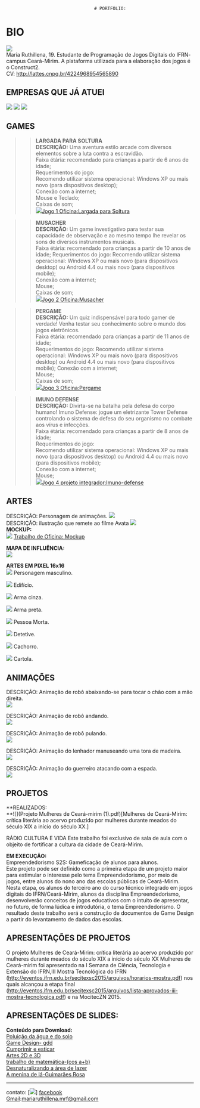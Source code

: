 
                                     # PORTFÓLIO:

# BIO
![](per.jpg)  
Maria Ruthillena, 19. Estudante de Programação de Jogos Digitais do IFRN- campus Ceará-Mirim. A plataforma utilizada para a elaboração dos jogos é o Construct2.    
CV: http://lattes.cnpq.br/4224968954565890   

## EMPRESAS QUE JÁ ATUEI
![](EMPRESA2.jpg)
![](Elice.png)
![](alfajoft.png)
## GAMES
>>**LARGADA PARA SOLTURA  
DESCRIÇÃO:** Uma aventura estilo arcade com diversos elementos sobre a luta contra a escravidão.  
>Faixa étária: recomendado para crianças a partir de 6 anos de idade;    
>Requerimentos do jogo:  
  >>Recomendo utilizar sistema operacional: Windows XP ou mais novo (para dispositivos desktop);  
  >>Conexão com a internet;  
  >>Mouse e Teclado;  
  >>Caixas de som;  
![](largada.jpg)[Jogo 1 Oficina:Largada para Soltura](https://ruthimaria01.github.io/largada/)  

>>**MUSACHER  
DESCRIÇÃO:** Um game investigativo para testar sua capacidade de observação e ao mesmo tempo lhe revelar os sons de diversos instrumentos musicais.  
>Faixa étária: recomendado para crianças a partir de 10 anos de idade; 
>Requerimentos do jogo:
  >>Recomendo utilizar sistema operacional: Windows XP ou mais novo (para dispositivos desktop) ou Android 4.4 ou mais novo (para dispositivos mobile);  
  >>Conexão com a internet;  
  >>Mouse;  
  >>Caixas de som;  
![](musacher.jpg)[Jogo 2 Oficina:Musacher](https://ruthimaria01.github.io/musacher/)  

>>**PERGAME  
DESCRIÇÃO:** Um quiz indispensável para todo gamer de verdade! Venha testar seu conhecimento sobre o mundo dos jogos eletrônicos.  
>Faixa étária: recomendado para crianças a partir de 11 anos de idade;  
>Requerimentos do jogo:
  >>Recomendo utilizar sistema operacional: Windows XP ou mais novo (para dispositivos desktop) ou Android 4.4 ou mais novo (para dispositivos mobile);
  >>Conexão com a internet;  
  >>Mouse;  
  >>Caixas de som;  
![](pergamepot.jpg)[Jogo 3 Oficina:Pergame](https://eliciaa.github.io/Pergame/)  

>>**IMUNO DEFENSE  
DESCRIÇÃO:** Divirta-se na batalha pela defesa do corpo humano! Imuno Defense: jogue um eletrizante Tower Defense controlando o sistema de defesa do seu organismo no combate aos vírus e infecções.   
>Faixa étária: recomendado para crianças a partir de 8 anos de idade;  
>Requerimentos do jogo:  
  >>Recomendo utilizar sistema operacional: Windows XP ou mais novo (para dispositivos desktop) ou Android 4.4 ou mais novo (para dispositivos mobile);  
  >>Conexão com a internet;  
  >>Mouse;    
![](imuno.png)[Jogo 4 projeto integrador:Imuno-defense](https://eliciaa.github.io/imuno/)  

## ARTES    
DESCRIÇÃO: Personagem de animações.
![](rosa.png)  
DESCRIÇÃO: ilustração que remete ao filme Avata
![](av.png)  
**MOCKUP:**  
![](moc.png)  [Trabalho de Oficina: Mockup](https://eliciaa.github.io/mockup/)  

**MAPA DE INFLUÊNCIA:**  
![](1.png)

**ARTES EM PIXEL 16x16**  
![](malandro.png) Personagem masculino.  
  
![](pred.png) Edifício.
  
![](ar.png) Arma cinza.  
  
![](arm.png) Arma preta.  
  
![](mort.png) Pessoa Morta. 
  
![](dete.png) Detetive.    
  
![](AU.png) Cachorro.  

![](car.png) Cartola.
 
## ANIMAÇÕES 
DESCRIÇÃO: Animação de robô abaixando-se para tocar o chão com a mão direita.    
![](a2.gif)  

DESCRIÇÃO: Animação de robô andando.  
![](a3.gif)  

DESCRIÇÃO: Animação de robô pulando.  
![](a5.gif)  

DESCRIÇÃO: Animação do lenhador manuseando uma tora de madeira.  
![](a6.gif)   

DESCRIÇÃO: Animação do guerreiro atacando com a espada.  
![](ag.gif)  


## PROJETOS  
**REALIZADOS:  
**![](Projeto Mulheres de Ceará-mirim (1).pdf)[Mulheres de Ceará-Mirim: crítica literária ao acervo produzido por mulheres durante meados
do século XIX a início do século XX.]  

RÁDIO CULTURA E VIDA
 Este trabalho foi exclusivo de sala de aula com o objeito de fortificar a cultura da cidade de Ceará-Mirim.  
 
**EM EXECUÇÃO:**  
Empreendedorismo S2S: Gameficação de alunos para alunos.  	
 Este projeto pode ser definido como a primeira etapa de um projeto maior para estimular o interesse pelo tema Empreendedorismo, por meio de jogos, entre alunos do nono ano das escolas públicas de Ceará-Mirim. Nesta etapa, os alunos do terceiro ano do curso técnico integrado em jogos digitais do IFRN/Ceará-Mirim, alunos da disciplina Empreendedorismo, desenvolverão conceitos de jogos educativos com o intuito de apresentar, no futuro, de forma lúdica e introdutória, o tema Empreendedorismo. O resultado deste trabalho será a construção de documentos de Game Design a partir do levantamento de dados das escolas.
  
## APRESENTAÇÕES DE PROJETOS
  O projeto Mulheres de Ceará-Mirim: crítica literária ao acervo produzido por mulheres durante meados do século XIX a início do século XX Mulheres de Ceará-mirim foi apresentado na I Semana de Ciência, Tecnologia e Extensão do IFRN,III Mostra Tecnológica do IFRN ![]() (http://eventos.ifrn.edu.br/secitexsc2015/arquivos/horarios-mostra.pdf) nos quais alcançou a etapa final ![]()(http://eventos.ifrn.edu.br/secitexsc2015/arquivos/lista-aprovados-iii-mostra-tecnologica.pdf) e na MocitecZN 2015.
## APRESENTAÇÕES DE SLIDES: 
**Conteúdo para Download:**  
[Poluição da água e do solo](t2.pdf)   
[Game Design- gdd](gdd.pdf)  
[Cumprimir e esticar](es.pdf)  
[Artes 2D e 3D](es1.pdf)  
[trabalho de matemática-(cos a+b)](s2.pdf)   
[Desnaturalizando a área de lazer](la.pdf)  
[A menina de lá-Guimarães Rosa](menina.pdf)  

 
 * * *
contato:
[![](face.png)] [facebook](https://web.facebook.com/maria.ruthillena)   
[Gmail](mariaruthillena.mrf@gmail.com):mariaruthillena.mrf@gmail.com


